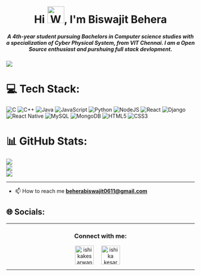 <h1 align="center">Hi <img src="https://raw.githubusercontent.com/nixin72/nixin72/master/wave.gif" 
         alt="Waving hand animated gif"
         height="45"
         width="45" />, I'm Biswajit Behera</h1>
<h5 align="center">
A 4th-year student pursuing Bachelors in Computer science studies with a specialization of Cyber Physical System, from VIT Chennai. I am a Open Source enthusiast and purshuing full stack devlopment. 
</h5>

[![](https://visitcount.itsvg.in/api?id=Biswajit-Behera&icon=0&color=0)](https://visitcount.itsvg.in)


# 💻 Tech Stack:
![C](https://img.shields.io/badge/c-%2300599C.svg?style=for-the-badge&logo=c&logoColor=white) ![C++](https://img.shields.io/badge/c++-%2300599C.svg?style=for-the-badge&logo=c%2B%2B&logoColor=white) ![Java](https://img.shields.io/badge/java-%23ED8B00.svg?style=for-the-badge&logo=java&logoColor=white) ![JavaScript](https://img.shields.io/badge/javascript-%23323330.svg?style=for-the-badge&logo=javascript&logoColor=%23F7DF1E) ![Python](https://img.shields.io/badge/python-3670A0?style=for-the-badge&logo=python&logoColor=ffdd54) ![NodeJS](https://img.shields.io/badge/node.js-6DA55F?style=for-the-badge&logo=node.js&logoColor=white) ![React](https://img.shields.io/badge/react-%2320232a.svg?style=for-the-badge&logo=react&logoColor=%2361DAFB) ![Django](https://img.shields.io/badge/django-%23092E20.svg?style=for-the-badge&logo=django&logoColor=white) ![React Native](https://img.shields.io/badge/react_native-%2320232a.svg?style=for-the-badge&logo=react&logoColor=%2361DAFB) ![MySQL](https://img.shields.io/badge/mysql-%2300f.svg?style=for-the-badge&logo=mysql&logoColor=white) ![MongoDB](https://img.shields.io/badge/MongoDB-%234ea94b.svg?style=for-the-badge&logo=mongodb&logoColor=white) ![HTML5](https://img.shields.io/badge/html5-%23E34F26.svg?style=for-the-badge&logo=html5&logoColor=white) ![CSS3](https://img.shields.io/badge/css3-%231572B6.svg?style=for-the-badge&logo=css3&logoColor=white)

# 📊 GitHub Stats:
![](https://github-readme-stats.vercel.app/api?username=biswajit-behera&theme=dark&hide_border=false&include_all_commits=false&count_private=false)<br/>
![](https://github-readme-streak-stats.herokuapp.com/?user=biswajit-behera&theme=dark&hide_border=false)<br/>
![](https://github-readme-stats.vercel.app/api/top-langs/?username=biswajit-behera&theme=dark&hide_border=false&include_all_commits=false&count_private=false&layout=compact)

---

- 📫 How to reach me **beherabiswajit0611@gmail.com**

## 🌐 Socials:

<hr>

<h3 align="center">Connect with me:</h3>
<p align="center">
<a href="https://twitter.com/biswajitstweet" target="blank"><img align="center" src="https://img.icons8.com/cute-clipart/64/000000/twitter.png" alt="ishikakesarwan4" height="50" width="50" /></a> &nbsp;&nbsp;&nbsp;
<a href="https://www.linkedin.com/in/biswajit-behera-44450b220/" target="blank"><img align="center" src="https://img.icons8.com/cute-clipart/64/000000/linkedin.png" alt="ishika kesarwani" height="50" width="50" /></a>&nbsp;&nbsp;&nbsp;&nbsp;

</p>

<hr>


<!-- Proudly created with GPRM ( https://gprm.itsvg.in ) -->

